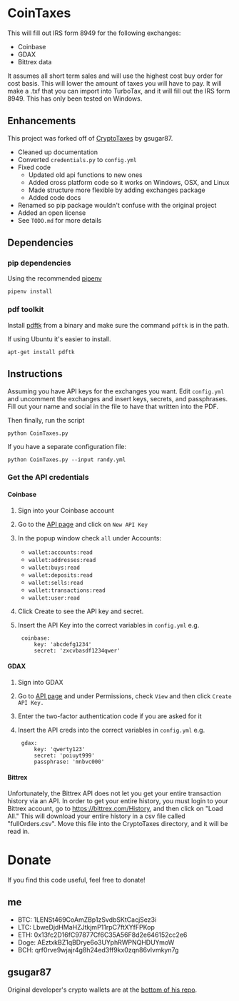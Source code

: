 # CoinTaxes

This will fill out IRS form 8949 for the following exchanges:

* Coinbase
* GDAX
* Bittrex data

It assumes all short term sales and will use the highest cost buy order for cost basis. This will lower the amount of taxes you will have to pay. It will make a .txf that you can import into TurboTax, and it will fill out the IRS form 8949. This has only been tested on Windows.

## Enhancements

This project was forked off of [CryptoTaxes](https://github.com/gsugar87/CryptoTaxes) by gsugar87.

* Cleaned up documentation
* Converted `credentials.py` to `config.yml`
* Fixed code
  * Updated old api functions to new ones
  * Added cross platform code so it works on Windows, OSX, and Linux
  * Made structure more flexible by adding exchanges package
  * Added code docs
* Renamed so pip package wouldn't confuse with the original project
* Added an open license
* See `TODO.md` for more details

## Dependencies

### pip dependencies

Using the recommended [pipenv](https://docs.pipenv.org)

    pipenv install

### pdf toolkit

Install [pdftk](https://www.pdflabs.com/tools/pdftk-server/) from a binary and make sure the command `pdftk` is in the path.

If using Ubuntu it's easier to install.

    apt-get install pdftk 

## Instructions

Assuming you have API keys for the exchanges you want. Edit `config.yml` and uncomment the exchanges and insert keys, secrets, and passphrases. Fill out your name and social in the file to have that written into the PDF.

Then finally, run the script

    python CoinTaxes.py

If you have a separate configuration file:

    python CoinTaxes.py --input randy.yml

### Get the API credentials

#### Coinbase

1. Sign into your Coinbase account
2. Go to the [API page](https://www.coinbase.com/settings/api) and click on `New API Key`
3. In the popup window check `all` under Accounts:
    * `wallet:accounts:read`
    * `wallet:addresses:read`
    * `wallet:buys:read`
    * `wallet:deposits:read`
    * `wallet:sells:read`
    * `wallet:transactions:read`
    * `wallet:user:read`
4. Click Create to see the API key and secret.
5. Insert the API Key into the correct variables in `config.yml` e.g.

        coinbase:
            key: 'abcdefg1234'
            secret: 'zxcvbasdf1234qwer'

#### GDAX

1. Sign into GDAX
2. Go to [API page](https://www.gdax.com/settings/api) and under Permissions, check `View` and then click `Create API Key.`
3. Enter the two-factor authentication code if you are asked for it
4. Insert the API creds into the correct variables in `config.yml` e.g.
 
        gdax:
            key: 'qwerty123'
            secret: 'poiuyt999'
            passphrase: 'mnbvc000'

#### Bittrex

 Unfortunately, the Bittrex API does not let you get your entire transaction history via an API. In order to get your entire history, you must login to your Bittrex account, go to https://bittrex.com/History, and then click on "Load All."  This will download your entire history in a csv file called "fullOrders.csv". Move this file into the CryptoTaxes directory, and it will be read in.

# Donate

If you find this code useful, feel free to donate!

## me

* BTC: 1LENSt469CoAmZBp1zSvdbSKtCacjSez3i
* LTC: LbweDjdHMaHZJtkjmP11rpC7ftXYfFPKop
* ETH: 0x13fc2D16fC97877Cf6C35A56F8d2e646152cc2e6
* Doge: AEztxkBZ1qBDrye6o3UYphRWPNQHDUYmoW
* BCH: qrf0rve9wjajr4g8h24ed3ff9kx0zqn86vlvmkyn7g

## gsugar87

Original developer's crypto wallets are at the [bottom of his repo](https://github.com/gsugar87/CryptoTaxes).
